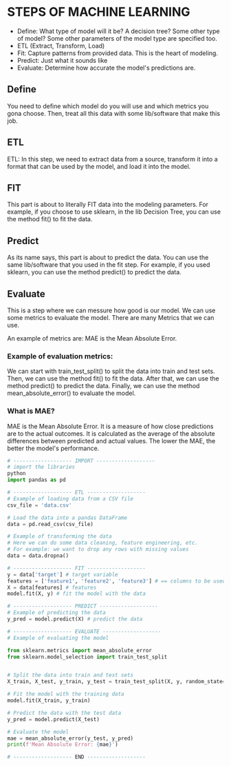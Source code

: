 
# STEPS OF MACHINE LEARNING
- Define: What type of model will it be? A decision tree? Some other type of model? Some other parameters of the model type are specified too.
- ETL (Extract, Transform, Load)
- Fit: Capture patterns from provided data. This is the heart of modeling.
- Predict: Just what it sounds like
- Evaluate: Determine how accurate the model's predictions are.

## Define
You need to define which model do you will use and which metrics you gona choose. Then, treat all this data with some lib/software that make this job.

## ETL
ETL: In this step, we need to extract data from a source, transform it into a format that can be used by the model, and load it into the model.

## FIT
This part is about to literally FIT data into the modeling parameters. For example, if you choose to use sklearn, in the lib Decision Tree, you can use the method fit() to fit the data.

## Predict
As its name says, this part is about to predict the data. You can use the same lib/software that you used in the fit step. For example, if you used sklearn, you can use the method predict() to predict the data.

## Evaluate
This is a step where we can messure how good is our model. We can use some metrics to evaluate the model. There are many Metrics that we can use.

An example of metrics are: MAE is the Mean Absolute Error.

### Example of evaluation metrics:
We can start with train_test_split() to split the data into train and test sets. Then, we can use the method fit() to fit the data. After that, we can use the method predict() to predict the data. Finally, we can use the method mean_absolute_error() to evaluate the model.

### What is MAE?
MAE is the Mean Absolute Error. It is a measure of how close predictions are to the actual outcomes. It is calculated as the average of the absolute differences between predicted and actual values. The lower the MAE, the better the model's performance.

``` python
# ------------------- IMPORT -------------------
# import the libraries
python
import pandas as pd 

# ------------------- ETL ------------------- 
# Example of loading data from a CSV file
csv_file = 'data.csv'

# Load the data into a pandas DataFrame
data = pd.read_csv(csv_file)

# Example of transforming the data
# Here we can do some data cleaning, feature engineering, etc.
# For example: we want to drop any rows with missing values
data = data.dropna()

# ------------------- FIT -------------------
y = data['target'] # target variable
features = ['feature1', 'feature2', 'feature3'] # == columns to be used as features
X = data[features] # features
model.fit(X, y) # fit the model with the data

# ------------------- PREDICT -------------------
# Example of predicting the data
y_pred = model.predict(X) # predict the data

# ------------------- EVALUATE -------------------
# Example of evaluating the model

from sklearn.metrics import mean_absolute_error
from sklearn.model_selection import train_test_split


# Split the data into train and test sets
X_train, X_test, y_train, y_test = train_test_split(X, y, random_state=42)

# Fit the model with the training data
model.fit(X_train, y_train)

# Predict the data with the test data
y_pred = model.predict(X_test)

# Evaluate the model
mae = mean_absolute_error(y_test, y_pred)
print(f'Mean Absolute Error: {mae}')

# ------------------- END -------------------

```
